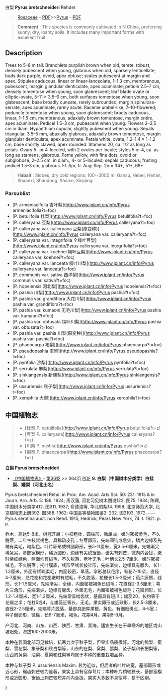 白梨 **Pyrus bretschneideri** Rehder

> [Rosaceae](http://www.iplant.cn/info/Rosaceae?t=foc) - [PDF](http://www.iplant.cn/foc/pdf/Rosaceae.pdf)>>[Pyrus](http://www.iplant.cn/info/Pyrus?t=foc) - [PDF](http://www.iplant.cn/foc/pdf/Pyrus.pdf)


> **Comment** : 
> This species is commonly cultivated in N China, preferring sunny, dry, loamy soils. It includes many important forms with excellent fruit.

## Description

Trees to 5–8 m tall. Branchlets purplish brown when old, terete, robust, densely pubescent when young, glabrous when old, sparsely lenticellate; buds dark purple, ovoid, apex obtuse; scales pubescent at margin and apex. Stipules caducous, linear or linear-lanceolate, 1–1.3 cm, membranous, pubescent, margin glandular denticulate, apex acuminate; petiole 2.5–7 cm, densely tomentose when young, soon glabrescent; leaf blade ovate or elliptic-ovate, 5–11 × 3.5–6 cm, both surfaces tomentose when young, soon glabrescent, base broadly cuneate, rarely subrounded, margin spinulose-serrate, apex acuminate, rarely acute. Raceme umbel-like, 7–10-flowered; peduncle tomentose when young, soon glabrescent; bracts caducous, linear, 1–1.5 cm, membranous, adaxially brown tomentose, margin entire, apex acuminate. Pedicel 1.5–3 cm, pubescent when young. Flowers 2–3.5 cm in diam. Hypanthium cupular, slightly pubescent when young. Sepals triangular, 3.5–5 mm, abaxially glabrous, adaxially brown tomentose, margin glandular denticulate, apex acuminate. Petals white, ovate, 1.2–1.4 × 1–1.2 cm, base shortly clawed, apex rounded. Stamens 20, ca. 1/2 as long as petals. Ovary 5- or 4-loculed, with 2 ovules per locule; styles 5 or 4, ca. as long as stamens, glabrous. Pome yellow, with fine dots, ovoid or subglobose, 2–2.5 cm. in diam., 4- or 5-loculed; sepals caducous; fruiting pedicel 1.5–3 cm, glabrous. Fl. Apr, fr. Aug–Sep. 2n = 34*, 51*, 68*.


> **Habait** : 
> Slopes, dry cold regions; 100--2000 m. Gansu, Hebei, Henan, Shaanxi, Shandong, Shanxi, Xinjiang.



### Parsublist

* [P.  armeniacifolia  杏叶梨](http://www.iplant.cn/info/Pyrus armeniacifolia?t=foc)
* [P.  betulifolia  杜梨](http://www.iplant.cn/info/Pyrus betulifolia?t=foc)
* [P.  calleryana  豆梨](http://www.iplant.cn/info/Pyrus calleryana?t=foc)
* [P.  calleryana var. calleryana  豆梨(原变种)](http://www.iplant.cn/info/Pyrus calleryana var. calleryana?t=foc)
* [P.  calleryana var. integrifolia  全缘叶豆梨](http://www.iplant.cn/info/Pyrus calleryana var. integrifolia?t=foc)
* [P.  calleryana var. koehnei  楔叶豆梨](http://www.iplant.cn/info/Pyrus calleryana var. koehnei?t=foc)
* [P.  calleryana var. lanceata  柳叶川梨](http://www.iplant.cn/info/Pyrus calleryana var. lanceata?t=foc)
* [P.  communis var. sativa  西洋梨](http://www.iplant.cn/info/Pyrus communis var. sativa?t=foc)
* [P.  hopeiensis  河北梨](http://www.iplant.cn/info/Pyrus hopeiensis?t=foc)
* [P.  pashia  川梨](http://www.iplant.cn/info/Pyrus pashia?t=foc)
* [P.  pashia var. grandiflora  大花川梨](http://www.iplant.cn/info/Pyrus pashia var. grandiflora?t=foc)
* [P.  pashia var. kumaoni  无毛川梨](http://www.iplant.cn/info/Pyrus pashia var. kumaoni?t=foc)
* [P.  pashia var. obtusata  钝叶川梨](http://www.iplant.cn/info/Pyrus pashia var. obtusata?t=foc)
* [P.  pashia var. pashia  川梨(原变种)](http://www.iplant.cn/info/Pyrus pashia var. pashia?t=foc)
* [P.  phaeocarpa  褐梨](http://www.iplant.cn/info/Pyrus phaeocarpa?t=foc)
* [P.  pseudopashia  滇梨](http://www.iplant.cn/info/Pyrus pseudopashia?t=foc)
* [P.  pyrifolia  沙梨](http://www.iplant.cn/info/Pyrus pyrifolia?t=foc)
* [P.  serrulata  麻梨](http://www.iplant.cn/info/Pyrus serrulata?t=foc)
* [P.  sinkiangensis  新疆梨](http://www.iplant.cn/info/Pyrus sinkiangensis?t=foc)
* [P.  ussuriensis  秋子梨](http://www.iplant.cn/info/Pyrus ussuriensis?t=foc)
* [P.  xerophila  大梨](http://www.iplant.cn/info/Pyrus xerophila?t=foc)


## 中国植物志

> * [杜梨  P.  betulifolia](http://www.iplant.cn/info/Pyrus betulifolia?t=z)
> * [豆梨  P.  calleryana](http://www.iplant.cn/info/Pyrus calleryana?t=z)
> * [川梨  P.  pashia](http://www.iplant.cn/info/Pyrus pashia?t=z)
> * [褐梨  P.  phaeocarpa](http://www.iplant.cn/info/Pyrus phaeocarpa?t=z)


**白梨 Pyrus bretschneideri**

* [《中国植物志》](http://www.iplant.cn/frps)- [第36卷](http://www.iplant.cn/frps/vol/36) >> 364页 [PDF](http://www.iplant.cn/frps/pdf/36/364.PDF)
**9. 白梨（中国树木分类学）白挂梨、罐梨（河北土名）**

Pyrus bretschneideri Rehd. in Proc. Am. Acad. Arts Sci. 50: 231. 1915 & in Journ. Arn. Arb. 5: 186. 1924; 周汉藩, 河北习见树木图说122. 图75. 1934; 陈嵘, 中国树木分类学412. 图311. 1937; 俞德浚等, 华北的梨14. 1958; 北京师范大学, 北京植物志上册392. 图388. 1962; 中国高等植物图鉴2: 232. 图2193. 1972.——Pyrus serotina auct. non Rehd. 1915; Hedrick, Pears New York, 74. t. 1921. p. p.

乔木，高达5-8米，树冠开展；小枝粗壮，圆柱形，微屈曲，嫩时密被柔毛，不久脱落，二年生枝紫褐色，具稀疏皮孔；冬芽卵形，先端圆钝或急尖，鳞片边缘及先端有柔毛，暗紫色。叶片卵形或椭圆卵形，长5-11厘米，宽3.5-6厘米，先端渐尖稀急尖，基部宽楔形，稀近圆形，边缘有尖锐锯齿，齿尖有刺芒，微向内合拢，嫩时紫红绿色，两面均有绒毛，不久脱落，老叶无毛；叶柄长2.5-7厘米，嫩时密被绒毛，不久脱落；托叶膜质，线形至线状披针形，先端渐尖，边缘具有腺齿，长1-1.3厘米，外面有稀疏柔毛，内面较密，早落。伞形总状花序，有花7-10朵，直径4-7厘米，总花梗和花梗嫩时有绒毛，不久脱落，花梗长1.5-3厘米；苞片膜质，线形，长1-1.5厘米，先端渐尖，全缘，内面密被褐色长绒毛；花直径2-3.5厘米；萼片三角形，先端渐尖，边缘有腺齿，外面无毛，内面密被褐色绒毛；花瓣卵形，长1.2-1.4厘米，宽1-1.2厘米，先端常呈啮齿状，基部具有短爪；雄蕊20，长约等于花瓣之半；花柱5或4，与雄蕊近等长，无毛。果实卵形或近球形，长2.5-3厘米，直径2-2.5厘米，先端萼片脱落，基部具肥厚果梗，黄色，有细密斑点，4-5室；种子倒卵形，微扁，长6-7毫米，褐色。花期4月，果期8-9月。

产河北、河南、山东、山西、陕西、甘肃、青海。适宜生长在干旱寒冷的地区或山坡阳处，海拔100-2000米。

本种在我国北部习见栽培，抗寒力次于秋子梨，但果实品质很好。河北的鸭梨、蜜梨、雪花梨、象牙梨和秋白梨等，山东的在梨、窝梨、鹅梨、坠子梨和长把梨等，山西的黄梨、油梨、夏梨和红梨等均属于本种的重要栽培品种。

本种与秋子梨 P. ussuriensis Maxim. 甚为近似，但后者的叶片较宽，基部圆形或近心形，锯齿刺芒较为显著，果实上具有宿存萼片；本种叶片稍较狭长，基部宽楔形或近圆形，锯齿上刺芒较短并向内合拢，果实大多数不具宿萼，易于区别。



}
